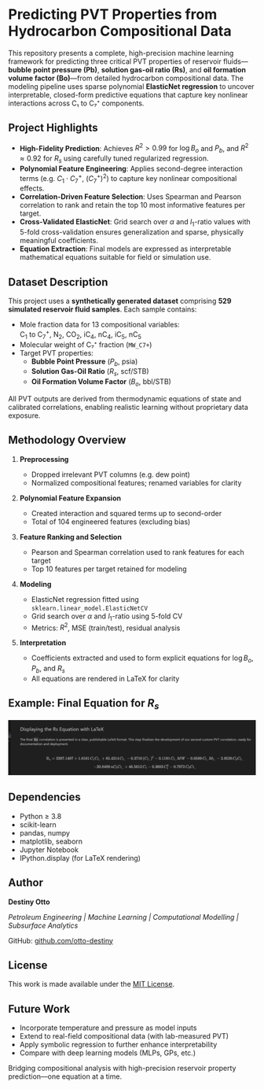 # Predicting PVT Properties from Hydrocarbon Compositional Data

This repository presents a complete, high-precision machine learning framework for predicting three critical PVT properties of reservoir fluids—**bubble point pressure (Pb)**, **solution gas-oil ratio (Rs)**, and **oil formation volume factor (Bo)**—from detailed hydrocarbon compositional data. The modeling pipeline uses sparse polynomial **ElasticNet regression** to uncover interpretable, closed-form predictive equations that capture key nonlinear interactions across C₁ to C₇⁺ components.

## Project Highlights

- **High-Fidelity Prediction**: Achieves $R^2 > 0.99$ for $\log B_o$ and $P_b$, and $R^2 \approx 0.92$ for $R_s$ using carefully tuned regularized regression.
- **Polynomial Feature Engineering**: Applies second-degree interaction terms (e.g. $C_1 \cdot C_7^+$, $(C_7^+)^2$) to capture key nonlinear compositional effects.
- **Correlation-Driven Feature Selection**: Uses Spearman and Pearson correlation to rank and retain the top 10 most informative features per target.
- **Cross-Validated ElasticNet**: Grid search over $\alpha$ and $l_1$-ratio values with 5-fold cross-validation ensures generalization and sparse, physically meaningful coefficients.
- **Equation Extraction**: Final models are expressed as interpretable mathematical equations suitable for field or simulation use.

## Dataset Description

This project uses a **synthetically generated dataset** comprising **529 simulated reservoir fluid samples**. Each sample contains:
- Mole fraction data for 13 compositional variables:  
  $\text{C}_1$ to $\text{C}_7^+$, $\text{N}_2$, $\text{CO}_2$, $\text{iC}_4$, $\text{nC}_4$, $\text{iC}_5$, $\text{nC}_5$
- Molecular weight of C₇⁺ fraction (`MW_C7+`)
- Target PVT properties:  
  - **Bubble Point Pressure** ($P_b$, psia)  
  - **Solution Gas-Oil Ratio** ($R_s$, scf/STB)  
  - **Oil Formation Volume Factor** ($B_o$, bbl/STB)

All PVT outputs are derived from thermodynamic equations of state and calibrated correlations, enabling realistic learning without proprietary data exposure.

## Methodology Overview

1. **Preprocessing**  
   - Dropped irrelevant PVT columns (e.g. dew point)  
   - Normalized compositional features; renamed variables for clarity

2. **Polynomial Feature Expansion**  
   - Created interaction and squared terms up to second-order  
   - Total of 104 engineered features (excluding bias)

3. **Feature Ranking and Selection**  
   - Pearson and Spearman correlation used to rank features for each target  
   - Top 10 features per target retained for modeling

4. **Modeling**  
   - ElasticNet regression fitted using `sklearn.linear_model.ElasticNetCV`  
   - Grid search over $\alpha$ and $l_1$-ratio using 5-fold CV  
   - Metrics: $R^2$, MSE (train/test), residual analysis

5. **Interpretation**  
   - Coefficients extracted and used to form explicit equations for $\log B_o$, $P_b$, and $R_s$  
   - All equations are rendered in LaTeX for clarity

## Example: Final Equation for $R_s$

![Rs_latex_eqn.png](images\Rs_latex_eqn.png)

## Dependencies

* Python ≥ 3.8
* scikit-learn
* pandas, numpy
* matplotlib, seaborn
* Jupyter Notebook
* IPython.display (for LaTeX rendering)


## Author

**Destiny Otto**

_Petroleum Engineering | Machine Learning | Computational Modelling | Subsurface Analytics_

GitHub: [github.com/otto-destiny](https://github.com/otto-destiny)

## License

This work is made available under the [MIT License](LICENSE).

## Future Work

* Incorporate temperature and pressure as model inputs
* Extend to real-field compositional data (with lab-measured PVT)
* Apply symbolic regression to further enhance interpretability
* Compare with deep learning models (MLPs, GPs, etc.)

Bridging compositional analysis with high-precision reservoir property prediction—one equation at a time.
